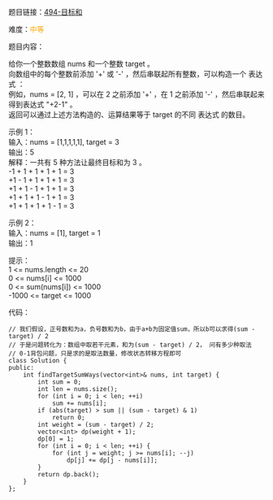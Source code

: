 题目链接：[494-目标和](https://leetcode-cn.com/problems/target-sum/)

难度：<font color="Orange">中等</font>

题目内容：

给你一个整数数组 nums 和一个整数 target 。<br>
向数组中的每个整数前添加 '+' 或 '-' ，然后串联起所有整数，可以构造一个 表达式 ：<br>
例如，nums = [2, 1] ，可以在 2 之前添加 '+' ，在 1 之前添加 '-' ，然后串联起来得到表达式 "+2-1" 。<br>
返回可以通过上述方法构造的、运算结果等于 target 的不同 表达式 的数目。

示例 1：<br>
输入：nums = [1,1,1,1,1], target = 3<br>
输出：5<br>
解释：一共有 5 种方法让最终目标和为 3 。<br>
-1 + 1 + 1 + 1 + 1 = 3<br>
+1 - 1 + 1 + 1 + 1 = 3<br>
+1 + 1 - 1 + 1 + 1 = 3<br>
+1 + 1 + 1 - 1 + 1 = 3<br>
+1 + 1 + 1 + 1 - 1 = 3

示例 2：<br>
输入：nums = [1], target = 1<br>
输出：1

提示：<br>
1 <= nums.length <= 20<br>
0 <= nums[i] <= 1000<br>
0 <= sum(nums[i]) <= 1000<br>
-1000 <= target <= 1000


代码：
```
// 我们假设，正号数和为a，负号数和为b，由于a+b为固定值sum，所以b可以求得(sum - target) / 2
// 于是问题转化为：数组中取若干元素，和为(sum - target) / 2， 问有多少种取法
// 0-1背包问题，只是求的是取法数量，修改状态转移方程即可
class Solution {
public:
    int findTargetSumWays(vector<int>& nums, int target) {
        int sum = 0;
        int len = nums.size();
        for (int i = 0; i < len; ++i)
            sum += nums[i];
        if (abs(target) > sum || (sum - target) & 1)
            return 0;
        int weight = (sum - target) / 2;
        vector<int> dp(weight + 1);
        dp[0] = 1;
        for (int i = 0; i < len; ++i) {
            for (int j = weight; j >= nums[i]; --j)
                dp[j] += dp[j - nums[i]];
        }
        return dp.back();
    }
};
```